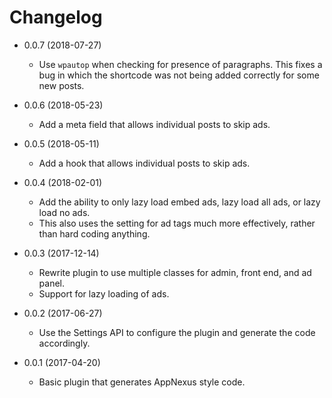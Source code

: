 Changelog
=========

* 0.0.7 (2018-07-27)

	* Use `wpautop` when checking for presence of paragraphs. This fixes a bug in which the shortcode was not being added correctly for some new posts.

* 0.0.6 (2018-05-23)

	* Add a meta field that allows individual posts to skip ads.

* 0.0.5 (2018-05-11)

	* Add a hook that allows individual posts to skip ads.

* 0.0.4 (2018-02-01)

	* Add the ability to only lazy load embed ads, lazy load all ads, or lazy load no ads.
	* This also uses the setting for ad tags much more effectively, rather than hard coding anything.

* 0.0.3 (2017-12-14)

	* Rewrite plugin to use multiple classes for admin, front end, and ad panel.
	* Support for lazy loading of ads.

* 0.0.2 (2017-06-27)

	* Use the Settings API to configure the plugin and generate the code accordingly.

* 0.0.1 (2017-04-20)

	* Basic plugin that generates AppNexus style code.

